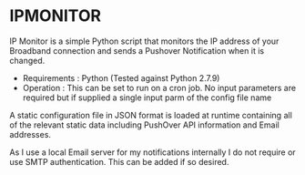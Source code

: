 # IPMONITOR

IP Monitor is a simple Python script that monitors the IP address of your Broadband connection and sends a Pushover Notification when it is changed.

* Requirements : Python (Tested against Python 2.7.9)
* Operation    : This can be set to run on a cron job. No input parameters are required but if supplied a single input parm of the config file name

A static configuration file in JSON format is loaded at runtime containing all of the relevant static data including PushOver API information and Email addresses.

As I use a local Email server for my notifications internally I do not require or use SMTP authentication.
This can be added if so desired.
